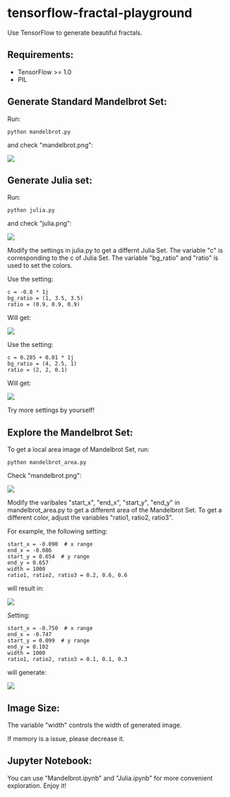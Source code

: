 # tensorflow-fractal-playground
Use TensorFlow to generate beautiful fractals.

## Requirements:
- TensorFlow >= 1.0
- PIL

## Generate Standard Mandelbrot Set:

Run:
```
python mandelbrot.py
```

and check "mandelbrot.png":

![](https://github.com/hzy46/tensorflow-fractal-playground/blob/master/img/m0.png?raw=true)

## Generate Julia set:

Run:
```
python julia.py
```

and check "julia.png":

![](https://github.com/hzy46/tensorflow-fractal-playground/blob/master/img/j1.png?raw=true)

Modify the settings in julia.py to get a differnt Julia Set. The variable "c" is corresponding to the c of Julia Set. The variable "bg_ratio" and "ratio" is used to set the colors.

Use the setting:
```
c = -0.8 * 1j
bg_ratio = (1, 3.5, 3.5)
ratio = (0.9, 0.9, 0.9)
```
Will get:

![](https://github.com/hzy46/tensorflow-fractal-playground/blob/master/img/j2.png?raw=true)


Use the setting:
```
c = 0.285 + 0.01 * 1j
bg_ratio = (4, 2.5, 1)
ratio = (2, 2, 0.1)
```
Will get:

![](https://github.com/hzy46/tensorflow-fractal-playground/blob/master/img/j3.png?raw=true)

Try more settings by yourself!

## Explore the Mandelbrot Set:

To get a local area image of Mandelbrot Set, run:

```
python mandelbrot_area.py
```

Check "mandelbrot.png":

![](https://github.com/hzy46/tensorflow-fractal-playground/blob/master/img/m1.png?raw=true)

Modify the varibales "start_x", "end_x", "start_y", "end_y" in mandelbrot_area.py to get a different area of the Mandelbrot Set. To get a different color, adjust the variables "ratio1, ratio2, ratio3".

For example, the following setting:

```
start_x = -0.090  # x range
end_x = -0.086
start_y = 0.654  # y range
end_y = 0.657
width = 1000
ratio1, ratio2, ratio3 = 0.2, 0.6, 0.6
```

will result in:

![](https://github.com/hzy46/tensorflow-fractal-playground/blob/master/img/m2.png?raw=true)

Setting:

```
start_x = -0.750  # x range
end_x = -0.747
start_y = 0.099  # y range
end_y = 0.102
width = 1000
ratio1, ratio2, ratio3 = 0.1, 0.1, 0.3
```

will generate:

![](https://github.com/hzy46/tensorflow-fractal-playground/blob/master/img/m3.png?raw=true)


## Image Size:

The variable "width" controls the width of generated image.

If memory is a issue, please decrease it.

## Jupyter Notebook:

You can use "Mandelbrot.ipynb" and "Julia.ipynb" for more convenient exploration. Enjoy it!

